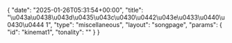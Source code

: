 {
    "date": "2025-01-26T05:31:54+00:00",
    "title": "\u043a\u0438\u043d\u0435\u043c\u0430\u0442\u043e\u0433\u0440\u0430\u0444 1",
    "type": "miscellaneous",
    "layout": "songpage",
    "params": {
        "id": "kinemat1",
        "tonality": ""
    }
}